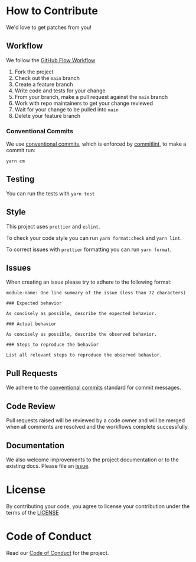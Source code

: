 # How to Contribute

We'd love to get patches from you!

## Workflow

We follow the [GitHub Flow Workflow](https://guides.github.com/introduction/flow/)

1.  Fork the project
1.  Check out the `main` branch
1.  Create a feature branch
1.  Write code and tests for your change
1.  From your branch, make a pull request against the `main` branch
1.  Work with repo maintainers to get your change reviewed
1.  Wait for your change to be pulled into `main`
1.  Delete your feature branch

### Conventional Commits

We use [conventional commits](https://www.conventionalcommits.org/en/v1.0.0/), which is enforced by
[commitlint](https://commitlint.js.org/#/), to make a commit run:

`yarn cm`

## Testing

You can run the tests with `yarn test`

## Style

This project uses `prettier` and `eslint`.

To check your code style you can run `yarn format:check` and `yarn lint`.

To correct issues with `prettier` formatting you can run `yarn format`.

## Issues

When creating an issue please try to adhere to the following format:

    module-name: One line summary of the issue (less than 72 characters)

    ### Expected behavior

    As concisely as possible, describe the expected behavior.

    ### Actual behavior

    As concisely as possible, describe the observed behavior.

    ### Steps to reproduce the behavior

    List all relevant steps to reproduce the observed behavior.

## Pull Requests

We adhere to the [conventional commits](https://www.conventionalcommits.org/en/v1.0.0/) standard for commit messages.

## Code Review

Pull requests raised will be reviewed by a code owner and will be merged when all comments are resolved and the
workflows complete successfully.

## Documentation

We also welcome improvements to the project documentation or to the existing
docs. Please file an [issue](https://$REPOURL/issues/New).

# License

By contributing your code, you agree to license your contribution under the
terms of the [LICENSE](LICENSE)

# Code of Conduct

Read our [Code of Conduct](CODE_OF_CONDUCT.md) for the project.
